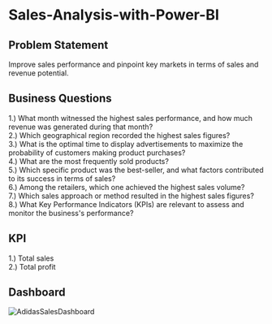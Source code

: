 # Sales-Analysis-with-Power-BI
## Problem Statement
Improve sales performance and pinpoint key markets in terms of sales and revenue potential.
## Business Questions  
1.) What month witnessed the highest sales performance, and how much revenue was generated during that month?   
2.) Which geographical region recorded the highest sales figures?  
3.) What is the optimal time to display advertisements to maximize the probability of customers making product purchases?  
4.) What are the most frequently sold products?  
5.) Which specific product was the best-seller, and what factors contributed to its success in terms of sales?  
6.) Among the retailers, which one achieved the highest sales volume?  
7.) Which sales approach or method resulted in the highest sales figures?  
8.) What Key Performance Indicators (KPIs) are relevant to assess and monitor the business's performance?  
## KPI
1.) Total sales  
2.) Total profit
## Dashboard
![AdidasSalesDashboard](https://github.com/David-Akinboyewa/Sales-Analysis-with-Power-BI/assets/82404379/8074656b-77cf-4a8c-a094-595c4fb6bb3b)
